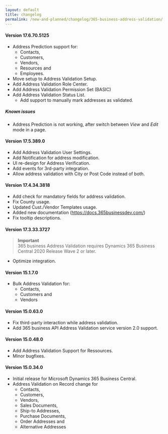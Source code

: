 ```yaml
---
layout: default
title: changelog
permalink: /new-and-planned/changelog/365-business-address-validation/
---
```


#### Version 17.6.70.5125

 - Address Prediction support for:
   - Contacts,
   - Customers,
   - Vendors,
   - Resources and
   - Employees.
 - Move setup to Address Validation Setup.
 - Add Address Validation Role Center.
 - Add Address Validation Permission Set (BASIC)
 - Add Address Validation Status List.
   - Add support to manually mark addresses as validated.

##### Known issues

 - Address Prediction is not working, after switch between *View* and *Edit* mode in a page.

#### Version 17.5.389.0

 - Add Address Validation User Settings.
 - Add Notification for address modification.
 - UI re-design for Address Verification.
 - Add events for 3rd-party integration.
 - Allow address validation with City or Post Code instead of both.

#### Version 17.4.34.3818

 - Add check for mandatory fields for address validation.
 - Fix County usage.
 - Updated Cust./Vendor Templates usage.
 - Added new documentation (https://docs.365businessdev.com/)
 - Fix tooltip descriptions.

#### Version 17.3.33.3727

 > **Important**<br>365 business Address Validation requires Dynamics 365 Business Central 2020 Release Wave 2 or later.

 - Optimize integration.

#### Version 15.1.7.0

 - Bulk Address Validation for:
   - Contacts,
   - Customers and
   - Vendors 

#### Version 15.0.63.0

 - Fix third-party interaction while address validation.
 - Add 365 business API Address Validation service version 2.0 support.

#### Version 15.0.48.0

 - Add Address Validation Support for Ressources.
 - Minor bugfixes.

#### Version 15.0.34.0

 - Initial release for Microsoft Dynamics 365 Business Central.
 - Address Validation on Record change for
   - Contacts,
   - Customers,
   - Vendors,
   - Sales Documents,
   - Ship-to Addresses,
   - Purchase Documents,
   - Order Addresses and
   - Alternative Addresses
